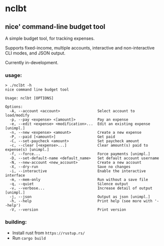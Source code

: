 # nclbt

## nice' command-line budget tool

A simple budget tool, for tracking expenses.

Supports fixed-income, multiple accounts, interactive and non-interactive CLI modes, and JSON output.

Currently in-development.

### usage:

```
> ./nclbt -h
nice command line budget tool

Usage: nclbt [OPTIONS]

Options:
  -A, --account <account>                 Select account to load/modify
  -p, --pay <expense> <[amount]>          Pay an expense
  -e, --edit <expense> <modification>...  Edit an existing expense [unimpl.]
  -n, --new <expense> <amount>            Create a new expense
  -P, --paid [<amount>]                   Get paid
  -C, --set-paycheck <amount>             Set paycheck amount
  -c, --clear [<expense>...]              Clear amount(s) paid to expense(s) [unimpl.]
  -f, --force...                          Force payments [unimpl.]
  -D, --set-default-name <default_name>   Set default account username
  -N, --new-account <new_account>         Create a new account
  -X, --dry-run                           Save no changes
  -i, --interactive                       Enable the interactive interface
  -m, --mem-only                          Run without a save file
  -q, --quiet                             Silence output
  -v, --verbose...                        Increase detail of output [unimpl.]
  -j, --json                              Output as json [unimpl.]
  -h, --help                              Print help (see more with '--help')
  -V, --version                           Print version
```

### building:

- Install rust from `https://rustup.rs/`
- Run `cargo build`
